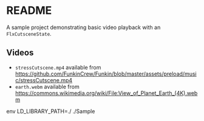# README

A sample project demonstrating basic video playback with an `FlxCutsceneState`.

## Videos
- `stressCutscene.mp4` available from https://github.com/FunkinCrew/Funkin/blob/master/assets/preload/music/stressCutscene.mp4
- `earth.webm` available from https://commons.wikimedia.org/wiki/File:View_of_Planet_Earth_(4K).webm

env LD_LIBRARY_PATH=./ ./Sample